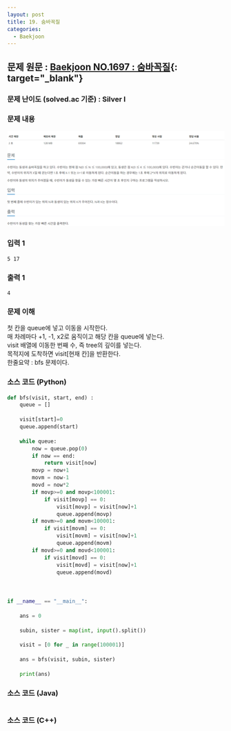 ```yaml
---
layout: post
title: 19. 숨바꼭질
categories:
  - Baekjoon
---
```


## 문제 원문 : [Baekjoon NO.1697 : 숨바꼭질](https://www.acmicpc.net/problem/1697){: target="\_blank"}

### 문제 난이도 (solved.ac 기준) : Silver I

### 문제 내용

![1697_hide_and_seek](/assets/images/Baekjoon/1697_hide_and_seek.PNG)

### 입력 1

```
5 17
```

### 출력 1

```
4
```

### 문제 이해

첫 칸을 queue에 넣고 이동을 시작한다.  
매 차례마다 +1, -1, x2로 움직이고 해당 칸을 queue에 넣는다.  
visit 배열에 이동한 번째 수, 즉 tree의 깊이를 넣는다.  
목적지에 도착하면 visit[현재 칸]을 반환한다.  
한줄요약 : bfs 문제이다.

### 소스 코드 (Python)

```python
def bfs(visit, start, end) :
    queue = []

    visit[start]=0
    queue.append(start)

    while queue:
        now = queue.pop(0)
        if now == end:
            return visit[now]
        movp = now+1
        movm = now-1
        movd = now*2
        if movp>=0 and movp<100001:
            if visit[movp] == 0:
                visit[movp] = visit[now]+1
                queue.append(movp)
        if movm>=0 and movm<100001:
            if visit[movm] == 0:
                visit[movm] = visit[now]+1
                queue.append(movm)
        if movd>=0 and movd<100001:
            if visit[movd] == 0:
                visit[movd] = visit[now]+1
                queue.append(movd)



if __name__ == "__main__":

    ans = 0

    subin, sister = map(int, input().split())

    visit = [0 for _ in range(100001)]

    ans = bfs(visit, subin, sister)

    print(ans)


```

### 소스 코드 (Java)

```java

```

### 소스 코드 (C++)

```cpp

```
